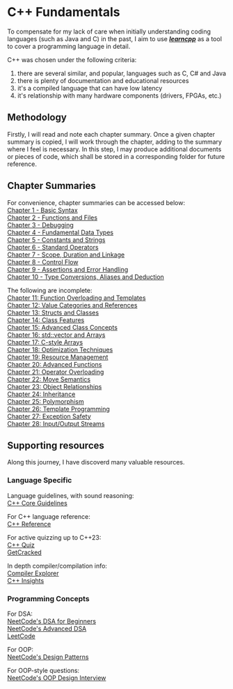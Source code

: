 # C++ Fundamentals

To compensate for my lack of care when initially understanding coding languages (such as Java and C) in the past, I aim to use [***learncpp***](https://www.learncpp.com) as a tool to cover a programming language in detail.

C++ was chosen under the following criteria:

1. there are several similar, and popular, languages such as C, C# and Java
2. there is plenty of documentation and educational resources
3. it's a compiled language that can have low latency
4. it's relationship with many hardware components (drivers, FPGAs, etc.)

## Methodology

Firstly, I will read and note each chapter summary. Once a given chapter summary is copied, I will work through the chapter, adding to the summary where I feel is necessary. In this step, I may produce additional documents or pieces of code, which shall be stored in a corresponding folder for future reference.

## Chapter Summaries

For convenience, chapter summaries can be accessed below:\
[Chapter 1 - Basic Syntax](chaps/chap01_basic_syntax.md)\
[Chapter 2 - Functions and Files](chaps/chap02_func_n_files.md)\
[Chapter 3 - Debugging](chaps/chap03_debugging.md)\
[Chapter 4 - Fundamental Data Types](chaps/chap04_fundamental_data_types.md)\
[Chapter 5 - Constants and Strings](chaps/chap05_const_n_string.md)\
[Chapter 6 - Standard Operators](chaps/chap06_operators.md)\
[Chapter 7 - Scope, Duration and Linkage](chaps/chap07_scope_duration_linkage.md)\
[Chapter 8 - Control Flow](chaps/chap08_control_flow.md)\
[Chapter 9 - Assertions and Error Handling](chaps/chap09_testing.md)\
[Chapter 10 - Type Conversions, Aliases and Deduction](chaps/chap10_type_conversion_alias_deduct.md)

The following are incomplete:\
[Chapter 11: Function Overloading and Templates]()\
[Chapter 12: Value Categories and References]()\
[Chapter 13: Structs and Classes]()\
[Chapter 14: Class Features]()\
[Chapter 15: Advanced Class Concepts]()\
[Chapter 16: std::vector and Arrays]()\
[Chapter 17: C-style Arrays]()\
[Chapter 18: Optimization Techniques]()\
[Chapter 19: Resource Management]()\
[Chapter 20: Advanced Functions]()\
[Chapter 21: Operator Overloading]()\
[Chapter 22: Move Semantics]()\
[Chapter 23: Object Relationships]()\
[Chapter 24: Inheritance]()\
[Chapter 25: Polymorphism]()\
[Chapter 26: Template Programming]()\
[Chapter 27: Exception Safety]()\
[Chapter 28: Input/Output Streams]()

## Supporting resources

Along this journey, I have discoverd many valuable resources.

### Language Specific

Language guidelines, with sound reasoning:\
[C++ Core Guidelines](https://isocpp.github.io/CppCoreGuidelines/CppCoreGuidelines#S-introduction)

For C++ language reference:\
[C++ Reference](https://en.cppreference.com/w/)

For active quizzing up to C++23:\
[C++ Quiz](https://cppquiz.org/)\
[GetCracked](https://getcracked.io/homepage)

In depth compiler/compilation info:\
[Compiler Explorer](https://godbolt.org/)\
[C++ Insights](https://cppinsights.io/)

### Programming Concepts

For DSA:\
[NeetCode's DSA for Beginners](https://neetcode.io/courses/dsa-for-beginners/0)\
[NeetCode's Advanced DSA](https://neetcode.io/courses/advanced-algorithms/0)\
[LeetCode](https://leetcode.com/problemset/)

For OOP:\
[NeetCode's Design Patterns](https://neetcode.io/courses/design-patterns/0)

For OOP-style questions:\
[NeetCode's OOP Design Interview](https://neetcode.io/courses/ood-interview/0)
